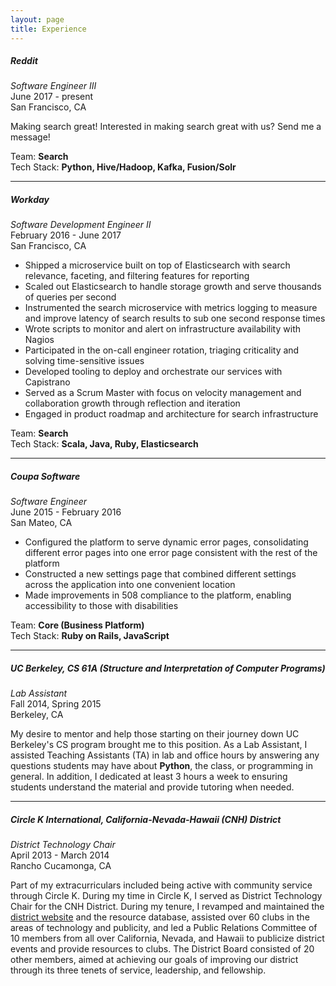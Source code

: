 ```yaml
---
layout: page
title: Experience
---
```


##### Reddit
*Software Engineer III*<br />
June 2017 - present<br />
San Francisco, CA

Making search great! Interested in making search great with us? Send me a message!

Team: **Search**<br />
Tech Stack: **Python, Hive/Hadoop, Kafka, Fusion/Solr**

<hr>

##### Workday
*Software Development Engineer II*<br />
February 2016 - June 2017<br />
San Francisco, CA

- Shipped a microservice built on top of Elasticsearch with search relevance, faceting, and filtering features for reporting
- Scaled out Elasticsearch to handle storage growth and serve thousands of queries per second
- Instrumented the search microservice with metrics logging to measure and improve latency of search results to sub one second response times
- Wrote scripts to monitor and alert on infrastructure availability with Nagios
- Participated in the on-call engineer rotation, triaging criticality and solving time-sensitive issues
- Developed tooling to deploy and orchestrate our services with Capistrano
- Served as a Scrum Master with focus on velocity management and collaboration growth through reflection and iteration
- Engaged in product roadmap and architecture for search infrastructure


Team: **Search**<br />
Tech Stack: **Scala, Java, Ruby, Elasticsearch**

<hr>

##### Coupa Software
*Software Engineer*<br />
June 2015 - February 2016<br />
San Mateo, CA

- Configured the platform to serve dynamic error pages, consolidating different error pages into one error page consistent with the rest of the platform
- Constructed a new settings page that combined different settings across the application into one convenient location
- Made improvements in 508 compliance to the platform, enabling accessibility to those with disabilities


Team: **Core (Business Platform)**<br />
Tech Stack: **Ruby on Rails, JavaScript**

<hr>

##### UC Berkeley, CS 61A (Structure and Interpretation of Computer Programs)
*Lab Assistant*<br />
Fall 2014, Spring 2015<br />
Berkeley, CA

My desire to mentor and help those starting on their journey down UC Berkeley's CS program brought me to this position. As a Lab Assistant, I assisted Teaching Assistants (TA) in lab and office hours by answering any questions students may have about **Python**, the class, or programming in general. In addition, I dedicated at least 3 hours a week to ensuring students understand the material and provide tutoring when needed.

<hr>

##### Circle K International, California-Nevada-Hawaii (CNH) District
*District Technology Chair*<br />
April 2013 - March 2014<br />
Rancho Cucamonga, CA

Part of my extracurriculars included being active with community service through Circle K. During my time in Circle K, I served as District Technology Chair for the CNH District. During my tenure, I revamped and maintained the [district website](www.cnhcirclek.org) and the resource database, assisted over 60 clubs in the areas of technology and publicity, and led a Public Relations Committee of 10 members from all over California, Nevada, and Hawaii to publicize district events and provide resources to clubs. The District Board consisted of 20 other members, aimed at achieving our goals of improving our district through its three tenets of service, leadership, and fellowship.
